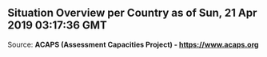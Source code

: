 ## Situation Overview per Country as of Sun, 21 Apr 2019 03:17:36 GMT

Source: **ACAPS (Assessment Capacities Project) - https://www.acaps.org**